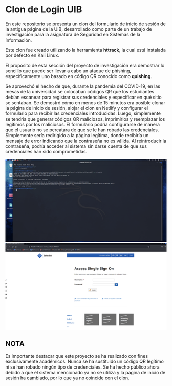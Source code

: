 # Clon de Login UIB

En este repositorio se presenta un clon del formulario de inicio de sesión de la antigua página de la UIB, desarrollado como parte de un trabajo de investigación para la asignatura de Seguridad en Sistemas de la Información.

Este clon fue creado utilizando la herramienta **httrack**, la cual está instalada por defecto en Kali Linux.

El propósito de esta sección del proyecto de investigación era demostrar lo sencillo que puede ser llevar a cabo un ataque de phishing, específicamente uno basado en código QR conocido como **quishing**.

Se aprovechó el hecho de que, durante la pandemia del COVID-19, en las mesas de la universidad se colocaban códigos QR que los estudiantes debían escanear para registrar sus credenciales y especificar en qué sitio se sentaban. Se demostró cómo en menos de 15 minutos era posible clonar la página de inicio de sesión, alojar el clon en Netlify y configurar el formulario para recibir las credenciales introducidas. Luego, simplemente se tendría que generar códigos QR maliciosos, imprimirlos y reemplazar los legítimos por los maliciosos. El formulario podría configurarse de manera que el usuario no se percatara de que se le han robado las credenciales. Simplemente sería redirigido a la página legítima, donde recibiría un mensaje de error indicando que la contraseña no es válida. Al reintroducir la contraseña, podría acceder al sistema sin darse cuenta de que sus credenciales han sido comprometidas.

![Terminal con httrack](/htrack.png)
![Resultado clonado](/result.png)

## NOTA

Es importante destacar que este proyecto se ha realizado con fines exclusivamente académicos. Nunca se ha sustituido un código QR legítimo ni se han robado ningún tipo de credenciales. Se ha hecho público ahora debido a que el sistema mencionado ya no se utiliza y la página de inicio de sesión ha cambiado, por lo que ya no coincide con el clon.
